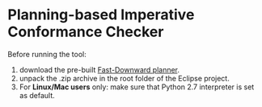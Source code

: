 # Planning-based Imperative Conformance Checker

Before running the tool:
1. download the pre-built [Fast-Downward planner](https://drive.google.com/file/d/0B0FHkIijDk2hVjF4b3RqQkozRFE/view?usp=sharing).
2. unpack the .zip archive in the root folder of the Eclipse project.
3. For **Linux/Mac users** only: make sure that Python 2.7 interpreter is set as default.
